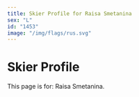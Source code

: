 ```yaml
---
title: Skier Profile for Raisa Smetanina
sex: "L"
id: "1453"
image: "/img/flags/rus.svg" 
---
```


# Skier Profile

This page is for: Raisa Smetanina.
    